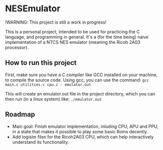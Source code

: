 # NESEmulator

!WARNING: This project is still a work in progress!

This is a personal project, intended to be used for practicing the C language, and programming in general.
It's a (for the time being) naive implementation of a NTCS NES emulator (meaning the Ricoh 2A03 processor).

## How to run this project

First, make sure you have a C compiler like GCC installed on your machine, to compile the source code.
Using gcc, you can use the command:
`gcc main.c utilities.c cpu.c - emulator.out`

This will create an emulator.out file in the project directory, which you can then run (in a linux system) like:
`./emulator.out`

## Roadmap
- Main goal: Finish emulator implementation, inluding CPU, APU and PPU, in a state that makes it possible to play some basic Roms decently.
- Add logisim files for the Ricoh2A03 CPU, which can help interactively understand its functionality. 
